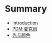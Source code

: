 # Summary

* [Introduction](README.md)
* [PDM 麦克风](pdm-microphone.md)
* [光与颜色](light-and-color.md)

